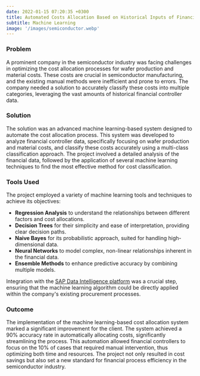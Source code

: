 ```yaml
---
date: 2022-01-15 07:20:35 +0300
title: Automated Costs Allocation Based on Historical Inputs of Financial Controllers
subtitle: Machine Learning
image: '/images/semiconductor.webp'
---
```


### Problem
A prominent company in the semiconductor industry was facing challenges in optimizing the cost allocation processes for wafer production and material costs. These costs are crucial in semiconductor manufacturing, and the existing manual methods were inefficient and prone to errors. The company needed a solution to accurately classify these costs into multiple categories, leveraging the vast amounts of historical financial controller data.

### Solution
The solution was an advanced machine learning-based system designed to automate the cost allocation process. This system was developed to analyze financial controller data, specifically focusing on wafer production and material costs, and classify these costs accurately using a multi-class classification approach. The project involved a detailed analysis of the financial data, followed by the application of several machine learning techniques to find the most effective method for cost classification.

### Tools Used
The project employed a variety of machine learning tools and techniques to achieve its objectives:

- **Regression Analysis** to understand the relationships between different factors and cost allocations.
- **Decision Trees** for their simplicity and ease of interpretation, providing clear decision paths.
- **Naive Bayes** for its probabilistic approach, suited for handling high-dimensional data.
- **Neural Networks** to model complex, non-linear relationships inherent in the financial data.
- **Ensemble Methods** to enhance predictive accuracy by combining multiple models.

Integration with the [SAP Data Intelligence platform](https://www.sap.com/products/technology-platform/data-intelligence.html) was a crucial step, ensuring that the machine learning algorithm could be directly applied within the company's existing procurement processes.

### Outcome
The implementation of the machine learning-based cost allocation system marked a significant improvement for the client. The system achieved a 90% accuracy rate in automatically allocating costs, significantly streamlining the process. This automation allowed financial controllers to focus on the 10% of cases that required manual intervention, thus optimizing both time and resources. The project not only resulted in cost savings but also set a new standard for financial process efficiency in the semiconductor industry.